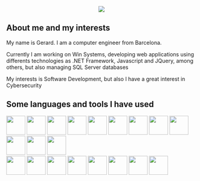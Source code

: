 <link rel="stylesheet" type='text/css' href="https://cdn.jsdelivr.net/gh/devicons/devicon@latest/devicon.min.css" />

<p align="center">
  <img src="https://capsule-render.vercel.app/api?text=Welcome👋&animation=fadeIn&type=waving&color=gradient&height=100"/>
</p>

<div class="mardown-heading" dir="auto">
    <h2 class="heading-element">About me and my interests</h2>
</div>

<p>My name is Gerard. I am a  computer engineer from Barcelona.</p>
<p>Currently I am working on Win Systems, developing web applications using differents technologies as .NET Framework, Javascript and JQuery, among others, but also managing SQL Server databases</p>
<p>My interests is Software Development, but also I have a great interest in Cybersecurity</p>

<div class="markdown-heading" dir="auto">
    <h2 class="heading-element">Some languages and tools I have used
</div>
<div>
    <img src="https://cdn.jsdelivr.net/gh/devicons/devicon@latest/icons/java/java-original-wordmark.svg" height="50" />
    <img src="https://cdn.jsdelivr.net/gh/devicons/devicon@latest/icons/python/python-original.svg" height="50" />
    <img src="https://cdn.jsdelivr.net/gh/devicons/devicon@latest/icons/c/c-original.svg" height="50" />
    <img src="https://cdn.jsdelivr.net/gh/devicons/devicon@latest/icons/cplusplus/cplusplus-original.svg" height="50"/>
    <img src="https://cdn.jsdelivr.net/gh/devicons/devicon@latest/icons/mysql/mysql-original-wordmark.svg" height="50"/>
    <img src="https://cdn.jsdelivr.net/gh/devicons/devicon@latest/icons/html5/html5-original-wordmark.svg" height="50" />
    <img src="https://cdn.jsdelivr.net/gh/devicons/devicon@latest/icons/css3/css3-original-wordmark.svg" height="50"/>
    <img src="https://cdn.jsdelivr.net/gh/devicons/devicon@latest/icons/javascript/javascript-original.svg" height="50" />
    <img src="https://cdn.jsdelivr.net/gh/devicons/devicon@latest/icons/linux/linux-original.svg" height="50"/>
    <img src="https://cdn.jsdelivr.net/gh/devicons/devicon@latest/icons/mongodb/mongodb-original-wordmark.svg" height="50"/>
    <img src="https://cdn.jsdelivr.net/gh/devicons/devicon@latest/icons/git/git-original-wordmark.svg" height="50" />
    <img src="https://cdn.jsdelivr.net/gh/devicons/devicon@latest/icons/bitbucket/bitbucket-original-wordmark.svg" height="50" />
</div>
<div>
    <img src="https://cdn.jsdelivr.net/gh/devicons/devicon@latest/icons/jetbrains/jetbrains-original.svg" height="50" />
    <img src="https://cdn.jsdelivr.net/gh/devicons/devicon@latest/icons/visualstudio/visualstudio-original.svg" height="50" />
    <img src="https://cdn.jsdelivr.net/gh/devicons/devicon@latest/icons/vscode/vscode-original.svg" height="50" />
    <img src="https://cdn.jsdelivr.net/gh/devicons/devicon@latest/icons/microsoftsqlserver/microsoftsqlserver-original-wordmark.svg" height="50" />
    <img src="https://cdn.jsdelivr.net/gh/devicons/devicon@latest/icons/vuejs/vuejs-original-wordmark.svg" height="50" />
    <img src="https://cdn.jsdelivr.net/gh/devicons/devicon@latest/icons/arduino/arduino-original.svg" height="50" />
    <img src="https://cdn.jsdelivr.net/gh/devicons/devicon@latest/icons/docker/docker-original-wordmark.svg" height="50"/>
    <img src="https://cdn.jsdelivr.net/gh/devicons/devicon@latest/icons/androidstudio/androidstudio-original.svg" height="50" />     
</div>
